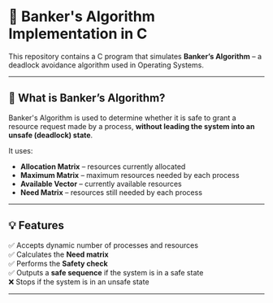 # 🧮 Banker's Algorithm Implementation in C

This repository contains a C program that simulates **Banker’s Algorithm** – a deadlock avoidance algorithm used in Operating Systems.

---

## 📌 What is Banker’s Algorithm?

Banker's Algorithm is used to determine whether it is safe to grant a resource request made by a process, **without leading the system into an unsafe (deadlock) state**.

It uses:
- **Allocation Matrix** – resources currently allocated
- **Maximum Matrix** – maximum resources needed by each process
- **Available Vector** – currently available resources
- **Need Matrix** – resources still needed by each process

---

## 💡 Features

✅ Accepts dynamic number of processes and resources  
✅ Calculates the **Need matrix**  
✅ Performs the **Safety check**  
✅ Outputs a **safe sequence** if the system is in a safe state  
❌ Stops if the system is in an unsafe state

---


